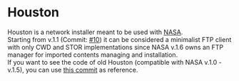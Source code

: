 # Houston
Houston is a network installer meant to be used with [NASA](http://rinnegatamante.it/board/showthread.php?tid=16).<br>
Starting from v.1.1 (Commit: [#10](https://github.com/Rinnegatamante/Houston/commit/c5921a58196ea616f1a0f0226fa091d915425a58)) it can be considered a minimalist FTP client with only CWD and STOR implementations since NASA v.1.6 owns an FTP manager for imported contents managing and installation.<br>
If you want to see the code of old Houston (compatible with NASA v.1.0 - v.1.5), you can use [this commit](https://github.com/Rinnegatamante/Houston/commit/838dc648462a2d7d5ae42603b8aa9e7e1cc2898f) as reference.
